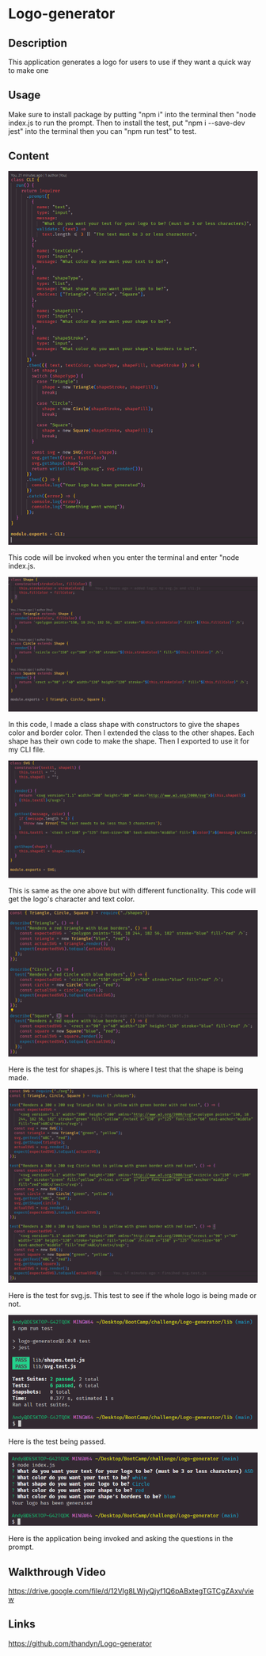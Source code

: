 # Logo-generator
## Description
This application generates a logo for users to use if they want a quick way to make one

## Usage
Make sure to install package by putting "npm i" into the terminal then "node index.js to run the prompt. Then to install the test, put "npm i --save-dev jest" into the terminal then you can "npm run test" to test. 

## Content
![alt text](./images/ss1.PNG)

This code will be invoked when you enter the terminal and enter "node index.js. 

![alt text](./images/ss2.PNG)

In this code, I made a class shape with constructors to give the shapes color and border color. Then I extended the class to the other shapes. Each shape has their own code to make the shape. Then I exported to use it for my CLI file.

![alt text](./images/ss3.PNG)

This is same as the one above but with different functionality. This code will get the logo's character and text color. 

![alt text](./images/ss4.PNG)

Here is the test for shapes.js. This is where I test that the shape is being made. 

![alt text](./images/ss5.PNG)

Here is the test for svg.js. This test to see if the whole logo is being made or not. 

![alt text](./images/ss6.PNG)

Here is the test being passed. 

![alt text](./images/ss7.PNG)

Here is the application being invoked and asking the questions in the prompt.
## Walkthrough Video
https://drive.google.com/file/d/12VIg8LWjyQjyf1Q6pABxtegTGTCgZAxv/view

## Links

https://github.com/thandyn/Logo-generator
